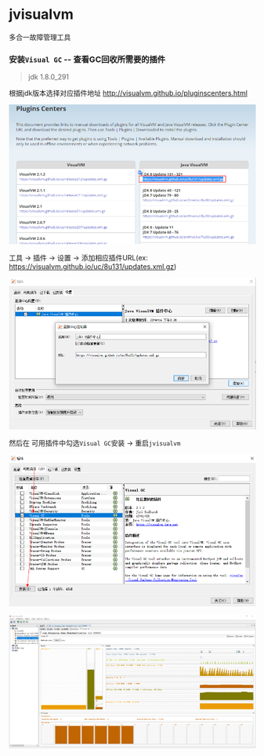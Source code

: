 # jvisualvm

多合一故障管理工具

### 安装`Visual GC` -- 查看GC回收所需要的插件

> jdk 1.8.0_291

根据jdk版本选择对应插件地址 http://visualvm.github.io/pluginscenters.html

![img.png](image/jvisualvm_plugin_url_choose.png)

工具 -> 插件 -> 设置 -> 添加相应插件URL(ex: https://visualvm.github.io/uc/8u131/updates.xml.gz)

![img.png](image/jvisualvm_set_plugin_url.png)

然后在 可用插件中勾选`Visual GC`安装 -> 重启`jvisualvm`

![img.png](image/jvisualvm_visual_gc_install.png)

![jvisualvm_visual_gc.png](image/jvisualvm_visual_gc.png)

